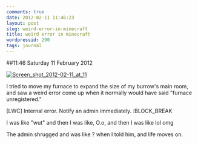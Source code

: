 ```yaml
---
comments: true
date: 2012-02-11 11:46:23
layout: post
slug: weird-error-in-minecraft
title: weird error in minecraft
wordpressid: 290
tags: journal
---
```


##11:46 Saturday 11 February 2012

[![Screen_shot_2012-02-11_at_11](http://getfile6.posterous.com/getfile/files.posterous.com/temp-2012-02-10/hrGilyadEmldGDfychkHkJojbitgqCBxsscntECyDDtnCfrscBzmlCdoIFGl/Screen_shot_2012-02-11_at_11.33.35_AM.png.scaled500.png)](http://getfile3.posterous.com/getfile/files.posterous.com/temp-2012-02-10/hrGilyadEmldGDfychkHkJojbitgqCBxsscntECyDDtnCfrscBzmlCdoIFGl/Screen_shot_2012-02-11_at_11.33.35_AM.png.scaled1000.png)

I tried to move my furnace to expand the size of my burrow's main room, and saw a weird error come up when it normally would have said "furnace unregistered."

 

[LWC] Internal error. Notify an admin immediately. :BLOCK_BREAK

 

I was like "wut" and then I was like, O.o, and then I was like lol omg

 

The admin shrugged and was like ? when I told him, and life moves on.

 
